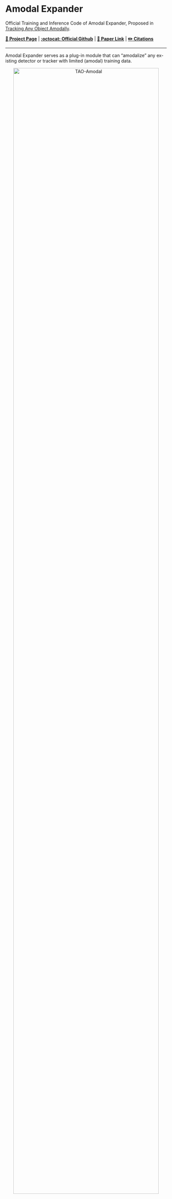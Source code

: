 # Amodal Expander

   Official Training and Inference Code of Amodal Expander, Proposed in [Tracking Any Object Amodally](https://tao-amodal.github.io/).
  <!-- [**:paperclip: Paper Link**]() -->
   [**:orange_book: Project Page**](https://tao-amodal.github.io/) | [**:octocat: Official Github**](https://github.com/WesleyHsieh0806/TAO-Amodal)  | [**:paperclip: Paper Link**](https://arxiv.org/abs/2312.12433) | [**:pencil2: Citations**](#citations)



---

  Amodal Expander serves as a plug-in module that can “amodalize” any ex-isting detector or tracker with limited (amodal) training data.
   
   <div align="center">
  <a href="#school_satchel-get-started"><img width="95%" alt="TAO-Amodal" src="https://github.com/WesleyHsieh0806/Amodal-Expander/assets/55971907/70ddf677-2c88-40d4-8b15-b2b7825d4eff"></a>
   </div>


  :pushpin: Leave a :star: in our [official repository](https://github.com/WesleyHsieh0806/TAO-Amodal) to keep track of the updates.

---


  <h2> Table of Contents</h2>
  <ul>
    <li>
      <a href="#school_satchel-get-started">Get Started</a>
    </li>
    <li>
      <a href="#running-training-and-inference">Training and Inference</a>
    </li>
    <li>
      <a href="#bar_chart-evaluation">Evaluation</a>
    </li>
    <li>
      <a href="#robot-demo">Demo</a>
    </li>
    <li>
      <a href="#rabbit2-pastenocclude">PasteNOcclude</a>
    </li>
    <li>
      <a href="#citations">Citations</a>
    </li>
  </ul>



---

## :school_satchel: Get Started

See [installation instructions](./docs/INSTALL.md).

## :running: Training and Inference
We augment the SOTA modal tracker [GTR](https://github.com/xingyizhou/GTR) with Amodal Expander by fine-tuning on [TAO-Amodal](https://huggingface.co/datasets/chengyenhsieh/TAO-Amodal) dataset.

Please [prepare datasets](./datasets/README.md) and check our [MODEL ZOO](./docs/MODEL_ZOO.md) for training/inference instructions.

## :bar_chart: Evaluation
After obtaining the prediction JSON `lvis_instances_results.json` through the above inference pipeline. You can evaluate the tracker results using our [evaluation toolkit](https://github.com/WesleyHsieh0806/TAO-Amodal?tab=readme-ov-file#bar_chart-evaluation).

## :robot: Demo
You can test our model on a single video through:
```bash
python demo.py --config-file configs/GTR_TAO_Amodal_Expander_PasteNOcclude.yaml \
               --opts        MODEL.WEIGHTS /path/to/Amodal_Expander_PnO_45k.pth \
               --video-input demo/input_video.mp4 \
               --output      demo/output.mp4 
```
> Use `--input video_folder/*.jpg` instead if the video consists of image frames.

## :rabbit2: PasteNOcclude
PasteNOcclude serves as a data augmentation technique to automatically generate more occlusion scenarios. 
Check the [Jupyter demo](./gtr/data/transforms/demo.ipynb) and implementation details ([link 1](./gtr/data/tao_amodal_dataset_modal_match_mapper.py#L274), [link 2](./gtr/data/transforms/paste_and_occlude_transform.py), [link 3](./gtr/data/transforms/paste_and_occlude_impl.py)).

<div align="center">
  <a href="https://tao-amodal.github.io/"><img width="95%" alt="TAO-Amodal" src="https://github.com/WesleyHsieh0806/Amodal-Expander/assets/55971907/c08286bf-3e8a-464e-b5e3-dd23f389962f"></a>
   </div>

## Acknowledgement
This repository is built upon [Global Tracking Transformer](https://github.com/xingyizhou/GTR) and [Detectron2](https://github.com/facebookresearch/detectron2).

## LICENSE
Check [here](https://github.com/xingyizhou/GTR?tab=readme-ov-file#license) for further details.

## Citations
``` bash
@misc{hsieh2023tracking,
    title={Tracking Any Object Amodally},
    author={Cheng-Yen Hsieh and Tarasha Khurana and Achal Dave and Deva Ramanan},
    year={2023},
    eprint={2312.12433},
    archivePrefix={arXiv},
    primaryClass={cs.CV}
}
```
